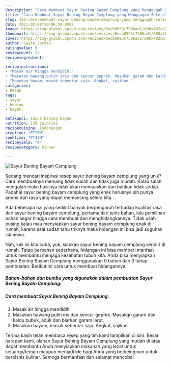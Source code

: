 ```yaml
---
description: "Cara Membuat Sayur Bening Bayam Cemplung yang Menggugah Selera"
title: "Cara Membuat Sayur Bening Bayam Cemplung yang Menggugah Selera"
slug: 122-cara-membuat-sayur-bening-bayam-cemplung-yang-menggugah-selera
date: 2021-02-08T20:06:59.936Z
image: https://img-global.cpcdn.com/recipes/0ecb8893c7506ad1/680x482cq70/sayur-bening-bayam-cemplung-foto-resep-utama.jpg
thumbnail: https://img-global.cpcdn.com/recipes/0ecb8893c7506ad1/680x482cq70/sayur-bening-bayam-cemplung-foto-resep-utama.jpg
cover: https://img-global.cpcdn.com/recipes/0ecb8893c7506ad1/680x482cq70/sayur-bening-bayam-cemplung-foto-resep-utama.jpg
author: Gavin Jordan
ratingvalue: 5
reviewcount: 13
recipeingredient:

recipeinstructions:
- "Masak air hingga mendidih."
- "Masukan bawang putih iris dan kencur geprek. Masukqn garam dan kaldu bubuk, aduk dan biarkan garam larut."
- "Masukan bayam, masak sebentar saja. Angkat, sajikan."
categories:
- Resep
tags:
- sayur
- bening
- bayam

katakunci: sayur bening bayam 
nutrition: 139 calories
recipecuisine: Indonesian
preptime: "PT26M"
cooktime: "PT47M"
recipeyield: "4"
recipecategory: Dinner

---
```



![Sayur Bening Bayam Cemplung](https://img-global.cpcdn.com/recipes/0ecb8893c7506ad1/680x482cq70/sayur-bening-bayam-cemplung-foto-resep-utama.jpg)

Sedang mencari inspirasi resep sayur bening bayam cemplung yang unik? Cara membuatnya memang tidak susah dan tidak juga mudah. Kalau salah mengolah maka hasilnya tidak akan memuaskan dan bahkan tidak sedap. Padahal sayur bening bayam cemplung yang enak harusnya sih punya aroma dan rasa yang dapat memancing selera kita.



Ada beberapa hal yang sedikit banyak berpengaruh terhadap kualitas rasa dari sayur bening bayam cemplung, pertama dari jenis bahan, lalu pemilihan bahan segar hingga cara membuat dan menghidangkannya. Tidak usah pusing kalau mau menyiapkan sayur bening bayam cemplung enak di rumah, karena asal sudah tahu triknya maka hidangan ini bisa jadi suguhan istimewa.


Nah, kali ini kita coba, yuk, siapkan sayur bening bayam cemplung sendiri di rumah. Tetap berbahan sederhana, hidangan ini bisa memberi manfaat untuk membantu menjaga kesehatan tubuh kita. Anda bisa menyiapkan Sayur Bening Bayam Cemplung menggunakan 0 bahan dan 3 tahap pembuatan. Berikut ini cara untuk membuat hidangannya.

<!--inarticleads1-->

##### Bahan-bahan dan bumbu yang digunakan dalam pembuatan Sayur Bening Bayam Cemplung:





<!--inarticleads2-->

##### Cara membuat Sayur Bening Bayam Cemplung:

1. Masak air hingga mendidih.
1. Masukan bawang putih iris dan kencur geprek. Masukqn garam dan kaldu bubuk, aduk dan biarkan garam larut.
1. Masukan bayam, masak sebentar saja. Angkat, sajikan.




Terima kasih telah membaca resep yang tim kami tampilkan di sini. Besar harapan kami, olahan Sayur Bening Bayam Cemplung yang mudah di atas dapat membantu Anda menyiapkan makanan yang lezat untuk keluarga/teman maupun menjadi ide bagi Anda yang berkeinginan untuk berbisnis kuliner. Semoga bermanfaat dan selamat mencoba!
